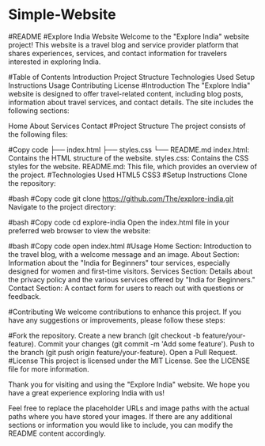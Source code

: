 # Simple-Website

#README
#Explore India Website
Welcome to the "Explore India" website project! This website is a travel blog and service provider platform that shares experiences, services, and contact information for travelers interested in exploring India.

#Table of Contents
Introduction
Project Structure
Technologies Used
Setup Instructions
Usage
Contributing
License
#Introduction
The "Explore India" website is designed to offer travel-related content, including blog posts, information about travel services, and contact details. The site includes the following sections:

Home
About
Services
Contact
#Project Structure
The project consists of the following files:

#Copy code
├── index.html
├── styles.css
└── README.md
index.html: Contains the HTML structure of the website.
styles.css: Contains the CSS styles for the website.
README.md: This file, which provides an overview of the project.
#Technologies Used
HTML5
CSS3
#Setup Instructions
Clone the repository:

#bash
#Copy code
git clone https://github.com/The/explore-india.git
Navigate to the project directory:

#bash
#Copy code
cd explore-india
Open the index.html file in your preferred web browser to view the website:

#bash
#Copy code
open index.html
#Usage
Home Section: Introduction to the travel blog, with a welcome message and an image.
About Section: Information about the "India for Beginners" tour services, especially designed for women and first-time visitors.
Services Section: Details about the privacy policy and the various services offered by "India for Beginners."
Contact Section: A contact form for users to reach out with questions or feedback.


#Contributing
We welcome contributions to enhance this project. If you have any suggestions or improvements, please follow these steps:

#Fork the repository.
Create a new branch (git checkout -b feature/your-feature).
Commit your changes (git commit -m 'Add some feature').
Push to the branch (git push origin feature/your-feature).
Open a Pull Request.
#License
This project is licensed under the MIT License. See the LICENSE file for more information.

Thank you for visiting and using the "Explore India" website. We hope you have a great experience exploring India with us!

Feel free to replace the placeholder URLs and image paths with the actual paths where you have stored your images. If there are any additional sections or information you would like to include, you can modify the README content accordingly.
